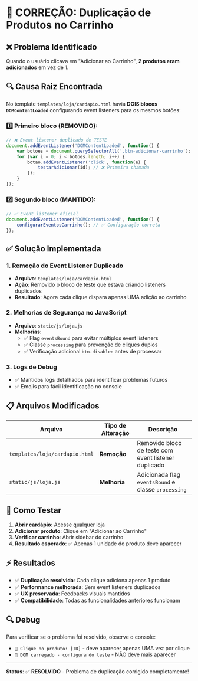 # 🐛 CORREÇÃO: Duplicação de Produtos no Carrinho

## ❌ Problema Identificado
Quando o usuário clicava em "Adicionar ao Carrinho", **2 produtos eram adicionados** em vez de 1.

## 🔍 Causa Raiz Encontrada
No template `templates/loja/cardapio.html` havia **DOIS blocos `DOMContentLoaded`** configurando event listeners para os mesmos botões:

### 1️⃣ Primeiro bloco (REMOVIDO):
```javascript
// ❌ Event listener duplicado de TESTE
document.addEventListener('DOMContentLoaded', function() {
    var botoes = document.querySelectorAll('.btn-adicionar-carrinho');
    for (var i = 0; i < botoes.length; i++) {
        botao.addEventListener('click', function(e) {
            testarAdicionar(id); // ❌ Primeira chamada
        });
    }
});
```

### 2️⃣ Segundo bloco (MANTIDO):
```javascript
// ✅ Event listener oficial
document.addEventListener('DOMContentLoaded', function() {
    configurarEventosCarrinho(); // ✅ Configuração correta
});
```

## ✅ Solução Implementada

### 1. **Remoção do Event Listener Duplicado**
- **Arquivo**: `templates/loja/cardapio.html`
- **Ação**: Removido o bloco de teste que estava criando listeners duplicados
- **Resultado**: Agora cada clique dispara apenas UMA adição ao carrinho

### 2. **Melhorias de Segurança no JavaScript**
- **Arquivo**: `static/js/loja.js`
- **Melhorias**:
  - ✅ Flag `eventsBound` para evitar múltiplos event listeners
  - ✅ Classe `processing` para prevenção de cliques duplos
  - ✅ Verificação adicional `btn.disabled` antes de processar

### 3. **Logs de Debug**
- ✅ Mantidos logs detalhados para identificar problemas futuros
- ✅ Emojis para fácil identificação no console

## 📋 Arquivos Modificados

| Arquivo | Tipo de Alteração | Descrição |
|---------|-------------------|-----------|
| `templates/loja/cardapio.html` | **Remoção** | Removido bloco de teste com event listener duplicado |
| `static/js/loja.js` | **Melhoria** | Adicionada flag `eventsBound` e classe `processing` |

## 🧪 Como Testar

1. **Abrir cardápio**: Acesse qualquer loja
2. **Adicionar produto**: Clique em "Adicionar ao Carrinho"
3. **Verificar carrinho**: Abrir sidebar do carrinho
4. **Resultado esperado**: ✅ Apenas 1 unidade do produto deve aparecer

## ⚡ Resultados

- ✅ **Duplicação resolvida**: Cada clique adiciona apenas 1 produto
- ✅ **Performance melhorada**: Sem event listeners duplicados
- ✅ **UX preservada**: Feedbacks visuais mantidos
- ✅ **Compatibilidade**: Todas as funcionalidades anteriores funcionam

## 🔍 Debug

Para verificar se o problema foi resolvido, observe o console:
- `🛒 Clique no produto: [ID]` - deve aparecer apenas UMA vez por clique
- `🔧 DOM carregado - configurando teste` - NÃO deve mais aparecer

---
**Status**: ✅ **RESOLVIDO** - Problema de duplicação corrigido completamente!
